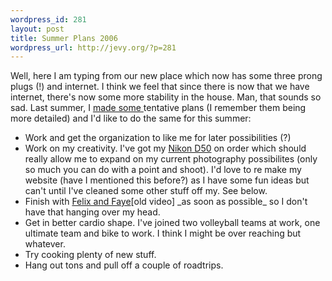 ```yaml
--- 
wordpress_id: 281
layout: post
title: Summer Plans 2006
wordpress_url: http://jevy.org/?p=281
---
```

Well, here I am typing from our new place which now has some three prong plugs (!) and internet.  I think we feel that since there is now that we have internet, there's now some more stability in the house.  Man, that sounds so sad.  Last summer, I <a href="http://jevy.org/2005/05/11/summer-plans/">made some </a>tentative plans (I remember them being more detailed) and I'd like to do the same for this summer:
<ul>
	<li>Work and get the organization to like me for later possibilities (?)</li>
	<li>Work on my creativity.  I've got my <a href="http://www.nikon.ca/products/d50/">Nikon D50</a> on order which should really allow me to expand on my current photography possibilites (only so much you can do with a point and shoot).  I'd love to re make my website (have I mentioned this before?) as I have some fun ideas but can't until I've cleaned some other stuff off my.  See below.</li>
	<li>Finish with <a href="http://jevy.org/videos?url=Robot%20Demo.flv">Felix and Faye</a>[old video] _as soon as possible_ so I don't have that hanging over my head.</li>
	<li>Get in better cardio shape.  I've joined two volleyball teams at work, one ultimate team and bike to work.  I think I might be over reaching but whatever.</li>
	<li>Try cooking plenty of new stuff.</li>
	<li>Hang out tons and pull off a couple of roadtrips.</li>
</ul>
